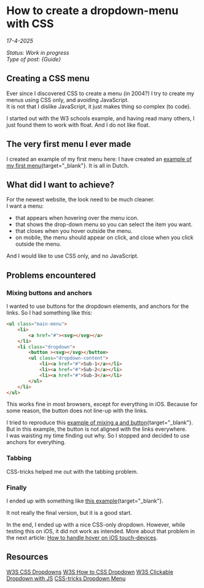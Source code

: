 # How to create a dropdown-menu with CSS

*17-4-2025*

_Status: Work in progress_  
_Type of post: {Guide}_

## Creating a CSS menu

Ever since I discovered CSS to create a menu (in 2004?) I try to create my menus using CSS only, and avoiding
JavaScript.  
It is not that I dislike JavaScript, it just makes thing so complex (to code).

I started out with the W3 schools example, and having read many others, I just found them to work with float. And I do
not like float.

## The very first menu I ever made

I created an example of my first menu here:
I have created an [example of my first menu](https://helmerdendekker.github.io/example/css-menu-one.html){target="_blank"}.
It is all in Dutch.

## What did I want to achieve?

For the newest website, the look need to be much cleaner.  
I want a menu:

- that appears when hovering over the menu icon.
- that shows the drop-down menu so you can select the item you want.
- that closes when you hover outside the menu.
- on mobile, the menu should appear on click, and close when you click outside the menu.

And I would like to use CSS only, and no JavaScript.

## Problems encountered

### Mixing buttons and anchors

I wanted to use buttons for the dropdown elements, and anchors for the links.
So I had something like this:

```html
<ul class="main-menu">
	<li>
		<a href="#"><svg></svg></a>
	</li>
	<li class="dropdown">
		<button ><svg></svg></button>
		<ul class="dropdown-content">
			<li><a href="#">Sub-1</a></li>
			<li><a href="#">Sub-2</a></li>
			<li><a href="#">Sub-3</a></li>
		</ul>
	</li>
</ul>
```

This works fine in most browsers, except for everything in iOS. Because for some reason, the button does not line-up with the links.

I tried to reproduce this [example of mixing a and button](https://helmerdendekker.github.io/example/css-menu-hdd.html){target="_blank"}.  
But in this example, the button is not aligned with the links everywhere.  
I was waisting my time finding out why. So I stopped and decided to use anchors for everything.

### Tabbing

CSS-tricks helped me out with the tabbing problem.

### Finally

I ended up with something like [this example](https://helmerdendekker.github.io/example/css-menu-hddb.html){target="_blank"}.

It not really the final version, but it is a good start.

In the end, I ended up with a nice CSS-only dropdown. However, while testing this on iOS, it did not work as intended.
More about that problem in the next article: [How to handle hover on iOS touch-devices](ioshover.md).

## Resources

[W3S CSS Dropdowns](https://www.w3schools.com/Css/css_dropdowns.asp)
[W3S How to CSS Dropdown](https://www.w3schools.com/howto/howto_css_dropdown.asp)
[W3S Clickable Dropdown with JS](https://www.w3schools.com/howto/howto_js_dropdown.asp)
[CSS-tricks Dropdown Menu](https://css-tricks.com/solved-with-css-dropdown-menus/)
